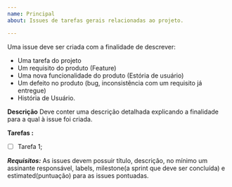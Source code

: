 ```yaml
---
name: Principal
about: Issues de tarefas gerais relacionadas ao projeto.

---
```


Uma issue deve ser criada com a finalidade de descrever:
 - Uma tarefa do projeto
 - Um requisito do produto (Feature)
 - Uma nova funcionalidade do produto (Estória de usuário)
 - Um defeito no produto (bug, inconsistência com um requisito já entregue)
 - História de Usuário.

**Descrição**
Deve conter uma descrição detalhada explicando a finalidade para a qual à issue foi criada.

**Tarefas :** 
- [ ] Tarefa 1;

***Requisitos:***
As issues devem possuir título, descrição, no mínimo um assinante responsável, labels, milestone(a sprint que deve ser concluída) e estimated(puntuação) para as issues pontuadas.
